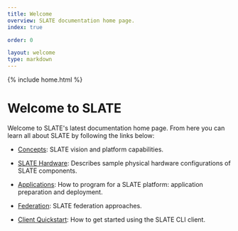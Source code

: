 ```yaml
---
title: Welcome
overview: SLATE documentation home page.
index: true

order: 0

layout: welcome
type: markdown
---
```

{% include home.html %}

# Welcome to SLATE 

Welcome to SLATE's latest documentation home page. From here you can learn all about SLATE by following
the links below:

- [Concepts]({{home}}/docs/concepts/): SLATE vision and platform capabilities.

- [SLATE Hardware]({{home}}/docs/slate-hardware/): Describes sample physical hardware configurations of SLATE components.

- [Applications]({{home}}/docs/applications/): How to program for a SLATE platform: application preparation and deployment.

- [Federation]({{home}}/docs/federation/): SLATE federation approaches.

- [Client Quickstart]({{home}}/docs/client-quickstart/): How to get started using the SLATE CLI client. 
